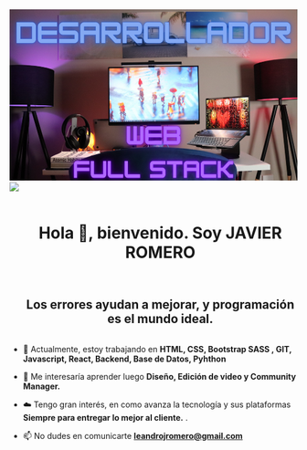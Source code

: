 <img src=github.png width="100%" height="300"  >

<!--horizontal divider(gradiant)-->
<img src="https://user-images.githubusercontent.com/73097560/115834477-dbab4500-a447-11eb-908a-139a6edaec5c.gif">

<!--h1 without bottom border-->
<div id="user-content-toc">
  <ul align="center">
    <summary><h1 style="display: inline-block">Hola 👋, bienvenido. Soy  JAVIER ROMERO   </h1></summary>
  </ul>
</div>





<!--h2 without bottom border-->
<div id="user-content-toc">
  <ul align="center">
    <summary><h2 style="display: inline-block">Los errores ayudan a mejorar, y programación es el mundo ideal.</h2></summary>
  </ul>
</div>


<!--Intro start-->
- 🔭 Actualmente, estoy trabajando en **HTML, CSS, Bootstrap SASS , GIT, Javascript, React, Backend, Base de Datos, Pyhthon**

- 🌱 Me interesaría aprender luego **Diseño, Edición de video y Community Manager.**

- ☁️ Tengo gran interés, en como avanza la tecnología y sus plataformas **Siempre para entregar lo mejor al cliente.** .

- 📫 No dudes en comunicarte **leandrojromero@gmail.com**
